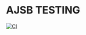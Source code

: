 # AJSB TESTING
[![CI](https://github.com/AndrK189100/testing/actions/workflows/web.yaml/badge.svg)](https://github.com/AndrK189100/testing/actions/workflows/web.yaml)
